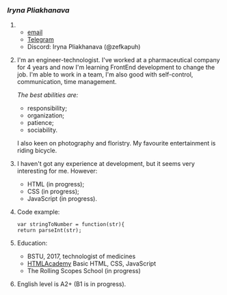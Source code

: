 ### *Iryna Pliakhanava*
1. * [email](irkapuh@gmail.com)
   * [Telegram](t.me/plushaaaaa)
   * Discord: Iryna Pliakhanava (@zefkapuh)
1. I'm an engineer-technologist. I've worked at a pharmaceutical company for 4 years and now I'm learning FrontEnd development to change the job.
   I'm able to work in a team, I'm also good with self-control, communication, time management. 
   
   *The best abilities are:*
   * responsibility;
   * organization;
   * patience;
   * sociability.

   I also keen on photography and floristry. My favourite entertainment is riding bicycle.
1. I haven't got any experience at development, but it seems very interesting for me.
   However:
   * HTML (in progress);
   * CSS (in progress);
   * JavaScript (in progress).
1. Code example:
   ```
   var stringToNumber = function(str){
   return parseInt(str);
   ```
  
1.  Education:
    * BSTU, 2017, technologist of medicines
    * [HTMLAcademy](https://htmlacademy.ru) Basic HTML, CSS, JavaScript
    * The Rolling Scopes School (in progress)
1. English level is A2+ (B1 is in progress).